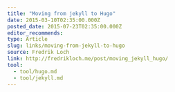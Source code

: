 ```yaml
---
title: "Moving from jekyll to Hugo"
date: 2015-03-10T02:35:00.000Z
posted_date: 2015-07-23T02:35:00.000Z
editor_recommends:
type: Article
slug: links/moving-from-jekyll-to-hugo
source: Fredrik Loch
link: http://fredrikloch.me/post/moving_jekyll_hugo/
tool:
  - tool/hugo.md
  - tool/jekyll.md
---
```





